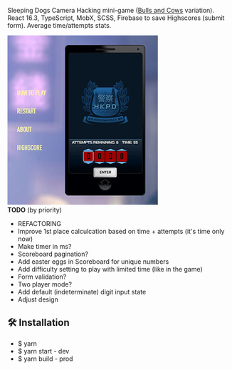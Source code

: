 Sleeping Dogs Camera Hacking mini-game (<a href="https://en.wikipedia.org/wiki/Bulls_and_Cows" target="_blank" rel="noopener noreferrer">Bulls and Cows</a> variation).<br>
React 16.3, TypeScript, MobX, SCSS, Firebase to save Highscores (submit form). Average time/attempts stats.

![example](example.jpg)
<br/>
<b>TODO</b> (by priority)

<ul>
  <li>REFACTORING</li>
  <li>Improve 1st place calculcation based on time + attempts (it's time only now)</li>
  <li>Make timer in ms?</li>
  <li>Scoreboard pagination?</li>
  <li>Add easter eggs in Scoreboard for unique numbers</li>
  <li>Add difficulty setting to play with limited time (like in the game)</li>
  <li>Form validation?</li>
  <li>Two player mode?</li>
  <li>Add default (indeterminate) digit input state</li>
  <li>Adjust design</li>
</ul>

## :hammer_and_wrench: Installation

- \$ yarn
- \$ yarn start - dev
- \$ yarn build - prod
